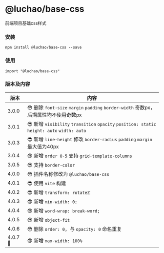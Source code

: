 # @luchao/base-css
前端项目基础css样式

### 安装
    npm install @luchao/base-css --save

### 使用
    import "@luchao/base-css"

### 版本及内容
版本  | 内容 |
--------- | --------|
3.0.0  | :flushed: 删除 `font-size` `margin` `padding` `border-width` 奇数px，后期属性均不使用奇数px |
3.0.1  | :sunglasses: 新增 `visibility` `transition` `opacity` `position: static` `height: auto` `width: auto` |
3.0.3 | :sunglasses: 新增 `line-height` 修改 `border-radius` `padding` `margin` 最大值为40px |
3.0.4 | :sunglasses: 新增 `order 0-5` 支持 `grid-template-columns` |
3.0.5 | :sunglasses: 支持 `border-color` |
4.0.0 | :flushed: 插件名称修改为 `@luchao/base-css` |
4.0.1 | :sunglasses: 使用 `vite` 构建 |
4.0.2 | :sunglasses: 新增 `transform: rotateZ` |
4.0.3 | :sunglasses: 新增 `min-width: 0;` |
4.0.4 | :sunglasses: 新增 `word-wrap: break-word;` |
4.0.5 | :sunglasses: 新增 `object-fit` |
4.0.6 | :flushed: 删除 `order: 0`，与 `opacity: 0` 命名重复 |
4.0.7 :cherry_blossom: | :sunglasses: 新增 `max-width: 100%` |
